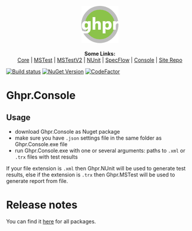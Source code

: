 <p align="center">
  <a href="https://ghpreporter.github.io/"><img src="https://github.com/GHPReporter/GHPReporter.github.io/blob/master/img/logo-small.png?raw=true" alt="Project icon"></a>
  <br><br>
  <b>Some Links:</b><br>
  <a href="https://github.com/GHPReporter/Ghpr.Core">Core</a> |
  <a href="https://github.com/GHPReporter/Ghpr.MSTest">MSTest</a> |
  <a href="https://github.com/GHPReporter/Ghpr.MSTestV2">MSTestV2</a> |
  <a href="https://github.com/GHPReporter/Ghpr.NUnit">NUnit</a> |
  <a href="https://github.com/GHPReporter/Ghpr.SpecFlow">SpecFlow</a> |
  <a href="https://github.com/GHPReporter/Ghpr.Console">Console</a> |
  <a href="https://github.com/GHPReporter/GHPReporter.github.io/">Site Repo</a>
</p>

[![Build status](https://ci.appveyor.com/api/projects/status/1nhj8penho50h2ro?svg=true)](https://ci.appveyor.com/project/elv1s42/ghpr-console)
[![NuGet Version](https://img.shields.io/nuget/v/Ghpr.Console.svg)](https://www.nuget.org/packages/Ghpr.Console)
[![CodeFactor](https://www.codefactor.io/repository/github/ghpreporter/ghpr.console/badge)](https://www.codefactor.io/repository/github/ghpreporter/ghpr.console)

# Ghpr.Console

## Usage

 - download Ghpr.Console as Nuget package
 - make sure you have `.json` settings file in the same folder as Ghpr.Console.exe file
 - run Ghpr.Console.exe with one or several arguments: paths to `.xml` or `.trx` files with test results
 
If your file extension is `.xml` then Ghpr.NUnit will be used to generate test results, else if the extension is `.trx` then Ghpr.MSTest will be used to generate report from file.

# Release notes

You can find it [here](https://github.com/GHPReporter/Ghpr.Core/blob/master/RELEASE_NOTES.md) for all packages.

